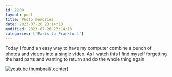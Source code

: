 ```yaml
---
id: 2200
layout: post
title: Photo memories
date: 2023-07-26 23:14:13
modified: 2023-07-26 23:14:13
categories: ['Paris to Frankfurt']
---
```


<style>
.center {
  display: block;
  margin-left: auto;
  margin-right: auto;
}
</style>

Today I found an easy way to have my computer combine a bunch of photos and videos into a single video. As I watch this I find myself forgetting the hard parts and wanting to return and do the whole thing again.   

[![youtube thumbnail](https://i.ytimg.com/vi/JC7zLbsodNE/hqdefault.jpg)](https://www.youtube.com/watch?v=JC7zLbsodNE){.center}


